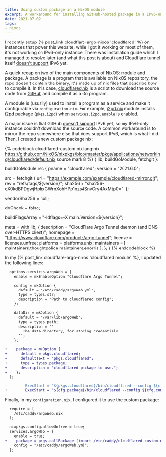 ```yaml
---
title: Using custom package in a NixOS module
excerpt: A workaround for installing GitHub-hosted package in a IPv6-only host
date: 2021-07-02
tags:
- nixos
---
```


I recently setup {% post_link cloudflare-argo-nixos 'cloudflared' %} on instances that power this website, while I got it working on most of them, it's not working on IPv6-only instance. There was installation guide which I managed to resolve later (and what this post is about) and Cloudflare tunnel itself [doesn't support](https://github.com/cloudflare/cloudflared/issues/401) IPv6 yet.

A quick recap on two of the main components of NixOS: module and package. A package is a program that is available on NixOS repository, the repo doesn't contain the binary, it's made up of nix files that describe _how_ to compile it. In this case, [cloudflared.nix](https://github.com/NixOS/nixpkgs/blob/master/pkgs/applications/networking/cloudflared/default.nix) is a script to download the source code from [GitHub](https://github.com/cloudflare/cloudflared) and compile it as a Go program.

A module is (usually) used to install a program as a service and make it configurable via `configuration.nix`. For example, [i2pd.nix](https://github.com/NixOS/nixpkgs/blob/master/nixos/modules/services/networking/i2pd.nix) module installs i2pd package ([`pkgs.i2pd`](https://github.com/NixOS/nixpkgs/blob/master/pkgs/tools/networking/i2pd/default.nix)) when `services.i2pd.enable` is enabled.

A major issue is that GitHub [doesn't support](https://github.community/t/github-on-the-ipv6-internet/2794/14) IPv6 yet, so my IPv6-only instance couldn't download the source code. A common workaround is to mirror the repo somewhere else that does support IPv6, which is what I did. Then, I created a new custom package nix:

{% codeblock cloudflared-custom.nix lang:nix https://github.com/NixOS/nixpkgs/blob/master/pkgs/applications/networking/cloudflared/default.nix source mark:8 %}
{ lib, buildGoModule, fetchgit }:

buildGoModule rec {
  pname = "cloudflared";
  version = "2021.6.0";

  src = fetchgit {
    url    = "https://example.com/example/cloudflared-mirror.git";
    rev    = "refs/tags/${version}";
    sha256 = "sha256-cX0kdBPDgwjHphxGWrnXohHPp1nzs4SnvCry4AxMtp0=";
  };

  vendorSha256 = null;

  doCheck = false;

  buildFlagsArray = "-ldflags=-X main.Version=${version}";

  meta = with lib; {
    description = "CloudFlare Argo Tunnel daemon (and DNS-over-HTTPS client)";
    homepage    = "https://www.cloudflare.com/products/argo-tunnel";
    license     = licenses.unfree;
    platforms   = platforms.unix;
    maintainers = [ maintainers.thoughtpolice maintainers.enorris ];
  };
}
{% endcodeblock %}

In my {% post_link cloudflare-argo-nixos 'cloudflared module' %}, I updated the following lines:

``` diff
  options.services.argoWeb = {
    enable = mkEnableOption "Cloudflare Argo Tunnel";

    config = mkOption {
      default = "/etc/caddy/argoWeb.yml";
      type = types.str;
      description = "Path to cloudflared config";
    };

    dataDir = mkOption {
      default = "/var/lib/argoWeb";
      type = types.path;
      description = ''
        The data directory, for storing credentials.
      '';
    };

+    package = mkOption {
+      default = pkgs.cloudflared;
+      defaultText = "pkgs.cloudflared";
+      type = types.package;
+      description = "cloudflared package to use.";
+    };
  };

-        ExecStart = "${pkgs.cloudflared}/bin/cloudflared --config ${cfg.config} --no-autoupdate tunnel run";
+        ExecStart = "${cfg.package}/bin/cloudflared --config ${cfg.config} --no-autoupdate tunnel run";
```

Finally, in my `configuration.nix`, I configured it to use the custom package:

``` diff
  require = [
    /etc/caddy/argoWeb.nix
  ];

  nixpkgs.config.allowUnfree = true;
  services.argoWeb = {
    enable = true;
+    package = pkgs.callPackage (import /etc/caddy/cloudflared-custom.nix) { };
    config = "/etc/caddy/argoWeb.yml";
  };
```
